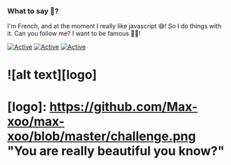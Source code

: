 ### What to say 🤔?

I'm French, and at the moment I really like javascript 😅! So I do things with it. Can you follow me? I want to be famous 🤣😂!

[![Active](https://img.shields.io/badge/Langages-Js%20/%20Php%20/%20Htm%20/%20Css-red?style=flat-square)](https://www.github.com/max-xoo)
[![Active](https://img.shields.io/badge/Discord-Click%20here-green?style=flat-square&logo=discord)](https://discord.gg/E2TBnQq)
[![Active](https://img.shields.io/badge/Website-Click%20-blue?style=flat-square)](http://max-xoo.github.io/)

# ![alt text][logo]

# [logo]: https://github.com/Max-xoo/max-xoo/blob/master/challenge.png "You are really beautiful you know?"
